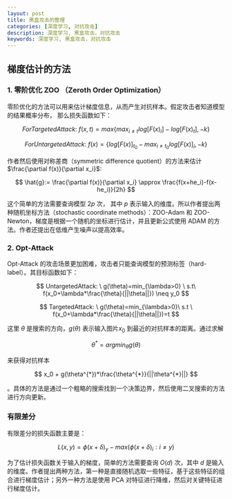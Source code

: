```yaml
---
layout: post
title: 黑盒攻击的整理
categories: [深度学习, 对抗攻击]
description: 深度学习, 黑盒攻击，对抗攻击
keywords: 深度学习, 黑盒攻击，对抗攻击
---
```


## 梯度估计的方法
### 1. 零阶优化 ZOO （Zeroth Order Optimization）
零阶优化的方法可以用来估计梯度信息，从而产生对抗样本。假定攻击者知道模型的结果概率分布，
那么损失函数如下：

$$
ForTargetedAttack:\ f(x,t) = max\{max_{i\neq t}log[F(x)_i]-log[F(x)_t], -k\}
$$

$$
ForUntargetedAttack:\ f(x)=\{log[F(x)]_{t_0}-max_{i\neq t_0}log[F(x)]_i, -k\}
$$

作者然后使用对称差商（symmetric difference quotient）的方法来估计 $\frac{\partial f(x)}{\partial x_i}$:

$$
\hat{g}:= \frac{\partial f(x)}{\partial x_i} \approx \frac{f(x+he_i)-f(x-he_i)}{2h}
$$

这个简单的方法需要查询模型 $2p$ 次， 其中 $p$ 表示输入的维度。所以作者提出两种随机坐标方法（stochastic coordinate methods）：ZOO-Adam 和 ZOO-Newton，梯度是根据一个随机的坐标进行估计，并且更新公式使用 ADAM 的方法。作者还提出在低维产生噪声以提高效率。

### 2. Opt-Attack
Opt-Attack 的攻击场景更加困难，攻击者只能查询模型的预测标签（hard-label）。其目标函数如下：

$$
UntargetedAttack: \ g(\theta)=min_{\lambda>0} \ s.t\  f(x_0+\lambda*\frac{\theta}{||\theta||}) \neq y_0
$$

$$
TargetedAttack: \ g(\theta)=min_{\lambda>0}\ s.t \ f(x_0+\lambda*\frac{\theta}{||\theta||})=t
$$

这里 $\theta$ 是搜索的方向，$g(\theta)$ 表示输入图片$x_0$ 到最近的对抗样本的距离。通过求解 

$$
\theta^{*} = argmin_{\theta}g(\theta)
$$

 来获得对抗样本 
 
 $$
 x_0 + g(\theta^{*})*\frac{\theta^{*}}{||\theta^{*}||}
 $$
 
 。具体的方法是通过一个粗略的搜索找到一个决策边界，然后使用二叉搜索的方法进行方向更新。

### 有限差分
有限差分的损失函数主要是：

$$
L(x,y)=\phi(x+\delta)_y - max(\phi(x+\delta)_i:i\neq y)
$$

为了估计损失函数关于输入的梯度，简单的方法需要查询 $O(d)$ 次，其中 $d$ 是输入的维度。作者提出两种方法，第一种是直接随机选取一些特征，基于这些特征的组合进行梯度估计；另外一种方法是使用 PCA 对特征进行降维，然后对关键特征进行梯度估计。

### 



